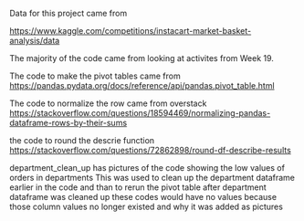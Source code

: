 Data for this project came from

https://www.kaggle.com/competitions/instacart-market-basket-analysis/data

The majority of the code came from looking at activites from Week 19.   

The code to make the pivot tables came from 
https://pandas.pydata.org/docs/reference/api/pandas.pivot_table.html

The code to normalize the row came from overstack
https://stackoverflow.com/questions/18594469/normalizing-pandas-dataframe-rows-by-their-sums

the code to round the descrie function
https://stackoverflow.com/questions/72862898/round-df-describe-results

department_clean_up has pictures of the code showing the low values of orders in departments
This was used to clean up the department dataframe earlier in the code and than to rerun the pivot table
after department dataframe was cleaned up these codes would have no values because those column values no longer existed and why it was added as pictures
